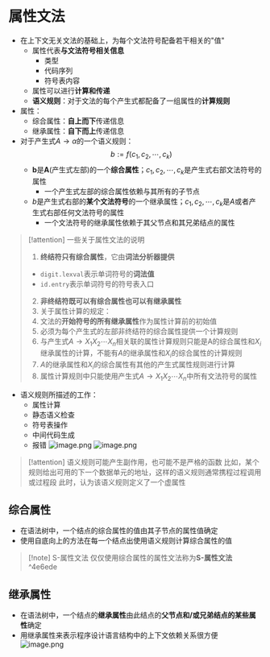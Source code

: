 # 属性文法
- 在上下文无关文法的基础上，为每个文法符号配备若干相关的"值"
	- 属性代表**与文法符号相关信息**
		- 类型
		- 代码序列
		- 符号表内容
	- 属性可以进行**计算和传递**
	- **语义规则**：对于文法的每个产生式都配备了一组属性的**计算规则**
- 属性：
	- 综合属性：**自上而下**传递信息
	- 继承属性：**自下而上**传递信息
- 对于产生式$A\rightarrow \alpha$的一个语义规则：$$b := f(c_1, c_2, \cdots,c_k)$$
	- **b**是**A**(产生式左部)的一个**综合属性**；$c_1, c_2, \cdots,c_k$是产生式右部文法符号的属性
		- 一个产生式左部的综合属性依赖与其所有的子节点
	- $b$是产生式右部的**某个文法符号**的一个继承属性；$c_1, c_2, \cdots,c_k$是$A$或者产生式右部任何文法符号的属性
		- 一个文法符号的继承属性依赖于其父节点和其兄弟结点的属性
> [!attention] 
> 一些关于属性文法的说明
> 1. **终结符只有综合属性**，它由**词法分析器提供**
> 	- `digit.lexval`表示单词符号的**词法值**
> 	- `id.entry`表示单词符号的符号表入口
> 2. **非终结符既可以有综合属性也可以有继承属性**
> 3. 关于属性计算的规定：
> 	1. 文法的**开始符号的所有继承属性**作为属性计算前的初始值
> 	2. 必须为每个产生式的左部非终结符的综合属性提供一个计算规则
> 	3. 与产生式$A\rightarrow X_1X_2\cdots X_n$相关联的属性计算规则只能是A的综合属性和$X_i$继承属性的计算，不能有$A$的继承属性和$X_i$的综合属性的计算规则
> 	4. $A$的继承属性和$X_i$的综合属性有其他的产生式属性规则进行计算
> 	5. 属性计算规则中只能使用产生式$A\rightarrow X_1X_2\cdots X_n$中所有文法符号的属性

- 语义规则所描述的工作：
	- 属性计算
	- 静态语义检查
	- 符号表操作
	- 中间代码生成
	- 报错
![image.png](https://jiunian-pic-1310185536.cos.ap-nanjing.myqcloud.com/picgo%2F20230603111147.png)
![image.png](https://jiunian-pic-1310185536.cos.ap-nanjing.myqcloud.com/picgo%2F20230603111211.png)
> [!attention] 
> 语义规则可能产生副作用，也可能不是严格的函数
> 比如，某个规则给出可用的下一个数据单元的地址，这样的语义规则通常携程过程调用或过程段
> 此时，认为该语义规则定义了一个虚属性

## 综合属性
- 在语法树中，一个结点的综合属性的值由其子节点的属性值确定
- 使用自底向上的方法在每一个结点出使用语义规则计算综合属性的值
> [!note] S-属性文法
> 仅仅使用综合属性的属性文法称为**S-属性文法** ^4e6ede

## 继承属性
- 在语法树中，一个结点的**继承属性**由此结点的**父节点和/或兄弟结点的某些属性**确定
- 用继承属性来表示程序设计语言结构中的上下文依赖关系很方便
![image.png](https://jiunian-pic-1310185536.cos.ap-nanjing.myqcloud.com/picgo%2F20230603234139.png)
